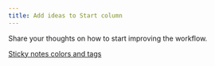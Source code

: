 ```yaml
---
title: Add ideas to Start column
---
```


Share your thoughts on how to start improving the  workflow.

[Sticky notes colors and tags](howTo:sticky-notes-colors-and-tags)